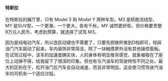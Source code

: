 
#### 特斯拉

在特斯拉的展厅里，只有 Model 3 和 Model Y 两种车型。M3 是轿跑流线型，MY 是SUV型，一个更潮，一个更大，各有千秋。MY 诚然更好些，但价格要贵整9万元人民币，考虑到预算，就选择了试驾 M3。

因为是纯电动汽车，所以连启动键也不需要了，只要先把拨杆推到D档即可，轻踩油门汽车就动了起来。车内装饰非常简洁，除了一块触摸屏外没有其他操控面板。在试驾过程中，该车的加速度确实快，人的身体有明显推背感觉，就象被吸在了座位上动弹不得，给我留下了很深的印象。但也有与汽油车的驾驶特性不同之处，最大的区别在于，松开油门后汽车会自动减速，而且非常明显。这会使习惯驾驶汽油车的司机有一个适应过程。